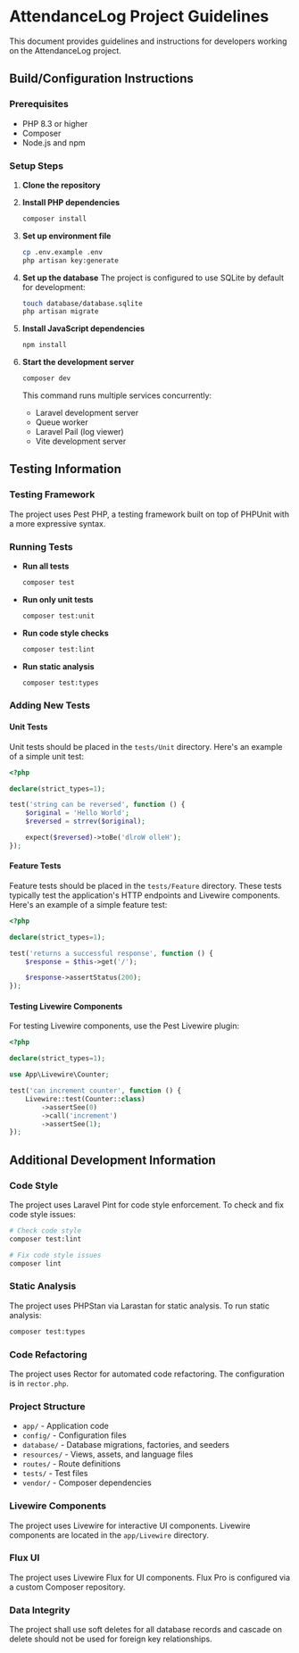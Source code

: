 # AttendanceLog Project Guidelines

This document provides guidelines and instructions for developers working on the AttendanceLog project.

## Build/Configuration Instructions

### Prerequisites
- PHP 8.3 or higher
- Composer
- Node.js and npm

### Setup Steps

1. **Clone the repository**

2. **Install PHP dependencies**
   ```bash
   composer install
   ```

3. **Set up environment file**
   ```bash
   cp .env.example .env
   php artisan key:generate
   ```

4. **Set up the database**
   The project is configured to use SQLite by default for development:
   ```bash
   touch database/database.sqlite
   php artisan migrate
   ```

5. **Install JavaScript dependencies**
   ```bash
   npm install
   ```

6. **Start the development server**
   ```bash
   composer dev
   ```
   This command runs multiple services concurrently:
   - Laravel development server
   - Queue worker
   - Laravel Pail (log viewer)
   - Vite development server

## Testing Information

### Testing Framework
The project uses Pest PHP, a testing framework built on top of PHPUnit with a more expressive syntax.

### Running Tests

- **Run all tests**
  ```bash
  composer test
  ```

- **Run only unit tests**
  ```bash
  composer test:unit
  ```

- **Run code style checks**
  ```bash
  composer test:lint
  ```

- **Run static analysis**
  ```bash
  composer test:types
  ```

### Adding New Tests

#### Unit Tests
Unit tests should be placed in the `tests/Unit` directory. Here's an example of a simple unit test:

```php
<?php

declare(strict_types=1);

test('string can be reversed', function () {
    $original = 'Hello World';
    $reversed = strrev($original);

    expect($reversed)->toBe('dlroW olleH');
});
```

#### Feature Tests
Feature tests should be placed in the `tests/Feature` directory. These tests typically test the application's HTTP endpoints and Livewire components. Here's an example of a simple feature test:

```php
<?php

declare(strict_types=1);

test('returns a successful response', function () {
    $response = $this->get('/');

    $response->assertStatus(200);
});
```

#### Testing Livewire Components
For testing Livewire components, use the Pest Livewire plugin:

```php
<?php

declare(strict_types=1);

use App\Livewire\Counter;

test('can increment counter', function () {
    Livewire::test(Counter::class)
        ->assertSee(0)
        ->call('increment')
        ->assertSee(1);
});
```

## Additional Development Information

### Code Style
The project uses Laravel Pint for code style enforcement. To check and fix code style issues:

```bash
# Check code style
composer test:lint

# Fix code style issues
composer lint
```

### Static Analysis
The project uses PHPStan via Larastan for static analysis. To run static analysis:

```bash
composer test:types
```

### Code Refactoring
The project uses Rector for automated code refactoring. The configuration is in `rector.php`.

### Project Structure
- `app/` - Application code
- `config/` - Configuration files
- `database/` - Database migrations, factories, and seeders
- `resources/` - Views, assets, and language files
- `routes/` - Route definitions
- `tests/` - Test files
- `vendor/` - Composer dependencies

### Livewire Components
The project uses Livewire for interactive UI components. Livewire components are located in the `app/Livewire` directory.

### Flux UI
The project uses Livewire Flux for UI components. Flux Pro is configured via a custom Composer repository.

### Data Integrity
The project shall use soft deletes for all database records and cascade on delete should not be used for foreign key relationships.
